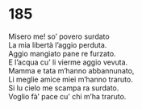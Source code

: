 # 185
  
Misero me! so’ povero surdato  
La mia libertà l’aggio perduta.  
Aggio mangiato pane re furzato.  
E l’acqua cu’ li vierme aggio vevuta.  
Mamma e tata m’hanno abbannunato,  
Li meglie amice miei m’hanno traruto.  
Si lu cielo me scampa ra surdato.  
Voglio fà’ pace cu’ chi m’ha traruto.
